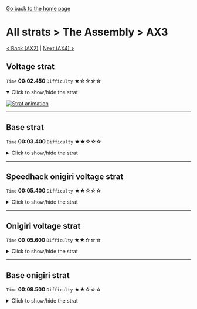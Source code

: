 [Go back to the home page](https://github.com/Doublevil/scbspeedrun)

# All strats > The Assembly > AX3

[< Back (AX2)](https://github.com/Doublevil/scbspeedrun/blob/main/levels/all_lvl/A/AX2.md) | [Next (AX4) >](https://github.com/Doublevil/scbspeedrun/blob/main/levels/all_lvl/A/AX4.md)

## Voltage strat

`Time` **00:02.450** `Difficulty` ★☆☆☆☆
<details open>
  <summary>Click to show/hide the strat</summary>

  [![Strat animation](https://github.com/Doublevil/scbspeedrun/blob/main/media/levels/A/AX3_VoltageStrat.webp)](https://github.com/Doublevil/scbspeedrun/blob/main/media/levels/A/AX3_VoltageStrat.mp4?raw=true)
</details>

---
## Base strat

`Time` **00:03.400** `Difficulty` ★★☆☆☆
<details>
  <summary>Click to show/hide the strat</summary>

  [![Strat animation](https://github.com/Doublevil/scbspeedrun/blob/main/media/levels/A/AX3_Strat.webp)](https://github.com/Doublevil/scbspeedrun/blob/main/media/levels/A/AX3_Strat.mp4?raw=true)

  **Notes**
  - Bouncing off the pistons so close to the glitch blocks might be spooky, but it should be very consistent.
</details>

---
## Speedhack onigiri voltage strat

`Time` **00:05.400** `Difficulty` ★★☆☆☆
<details>
  <summary>Click to show/hide the strat</summary>

  [![Strat animation](https://github.com/Doublevil/scbspeedrun/blob/main/media/levels/A/AX3_S_OnigiriVoltage.webp)](https://github.com/Doublevil/scbspeedrun/blob/main/media/levels/A/AX3_S_OnigiriVoltage.mp4?raw=true)

  **Notes**
  - Make sure you immediately move away from the pistons in that last voltage up before the onigiri.
</details>

---
## Onigiri voltage strat

`Time` **00:05.600** `Difficulty` ★★☆☆☆
<details>
  <summary>Click to show/hide the strat</summary>

  [![Strat animation](https://github.com/Doublevil/scbspeedrun/blob/main/media/levels/A/AX3_VoltageOnigiri.webp)](https://github.com/Doublevil/scbspeedrun/blob/main/media/levels/A/AX3_VoltageOnigiri.mp4?raw=true)

  **Notes**
  - If you often get knocked out by the pistons at the end, pay close attention to where we regenerate the voltage in the video. A different setup will probably be more dangerous.
</details>

---
## Base onigiri strat

`Time` **00:09.500** `Difficulty` ★★☆☆☆
<details>
  <summary>Click to show/hide the strat</summary>

  [![Strat animation](https://github.com/Doublevil/scbspeedrun/blob/main/media/levels/A/AX3_OnigiriStrat.webp)](https://github.com/Doublevil/scbspeedrun/blob/main/media/levels/A/AX3_OnigiriStrat.mp4?raw=true)

  **Notes**
  - Bouncing off the pistons so close to the glitch blocks might be spooky, but it should be very consistent.
</details>
